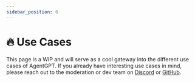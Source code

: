 ```yaml
---
sidebar_position: 6
---
```


# 🔥 Use Cases

This page is a WIP and will serve as a cool gateway into the different use cases of AgentGPT.
If you already have interesting use cases in mind, please reach out to the moderation or dev team
on [Discord](https://discord.gg/jdSBAnmdnY) or [GitHub](https://github.com/reworkd/AgentGPT).
